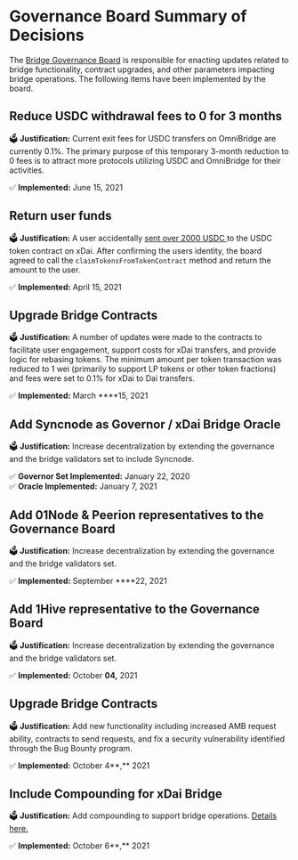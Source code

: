 # Governance Board Summary of Decisions

The [Bridge Governance Board](./#bridge-governance-board) is responsible for enacting updates related to bridge functionality, contract upgrades, and other parameters impacting bridge operations. The following items have been implemented by the board.

## Reduce USDC withdrawal fees to 0 for 3 months 

🗳 **Justification:** Current exit fees for USDC transfers on OmniBridge are currently 0.1%. The primary purpose of this temporary 3-month reduction to 0 fees is to attract more protocols utilizing USDC and OmniBridge for their activities.

✅ **Implemented:** June 15, 2021 

## **Return user funds**

🗳 **Justification:**  A user accidentally [sent over 2000 USDC ](https://blockscout.com/xdai/mainnet/tx/0x2837cd89972f2e37a1cb631e60dbb761213010fe526a089c99f48ed483f63956)to the USDC token contract on xDai. After confirming the users identity, the board agreed to call the `claimTokensFromTokenContract` method and return the amount to the user. 

✅ **Implemented:** April 15, 2021

## Upgrade Bridge Contracts

🗳 **Justification:**  A number of updates were made to the contracts to facilitate user engagement, support costs for xDai transfers, and provide logic for rebasing tokens. The minimum amount per token transaction was reduced to 1 wei \(primarily to support LP tokens or other token fractions\) and fees were set to 0.1% for xDai to Dai transfers.

✅ **Implemented:** March ****15, 2021 

## Add Syncnode as Governor / xDai Bridge Oracle

🗳 **Justification:**  Increase decentralization by extending the governance and the bridge validators set to include Syncnode.

✅ **Governor Set Implemented:** January 22, 2020   
✅ **Oracle Implemented:** January 7, 2021 

## Add 01Node & Peerion representatives to the Governance Board

🗳 **Justification:**  Increase decentralization by extending the governance and the bridge validators set.

✅ **Implemented:** September ****22, 2021 

## Add 1Hive representative to the Governance Board

🗳 **Justification:**  Increase decentralization by extending the governance and the bridge validators set.

✅ **Implemented:** October ****04**,** 2021 

## Upgrade Bridge Contracts

🗳 **Justification:** Add new functionality including increased AMB request ability, contracts to send requests, and fix a security vulnerability identified through the Bug Bounty program.

✅ **Implemented:** October 4**,** 2021 

## Include Compounding for xDai Bridge

🗳 **Justification:** Add compounding to support bridge operations. [Details here.](../bridges/converting-xdai-via-bridge/dai-compounding.md)

✅ **Implemented:** October 6**,** 2021 

